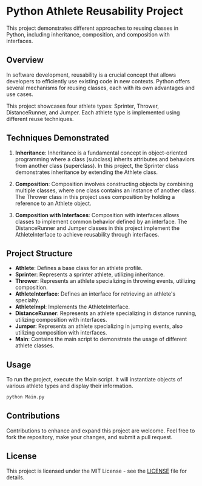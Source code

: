 # Python Athlete Reusability Project

This project demonstrates different approaches to reusing classes in Python, including inheritance, composition, and
composition with interfaces.

## Overview

In software development, reusability is a crucial concept that allows developers to efficiently use existing code in new
contexts. Python offers several mechanisms for reusing classes, each with its own advantages and use cases.

This project showcases four athlete types: Sprinter, Thrower, DistanceRunner, and Jumper. Each athlete type is
implemented using different reuse techniques.

## Techniques Demonstrated

1. **Inheritance**:
   Inheritance is a fundamental concept in object-oriented programming where a class (subclass) inherits attributes and
   behaviors from another class (superclass). In this project, the Sprinter class demonstrates inheritance by extending
   the Athlete class.

2. **Composition**:
   Composition involves constructing objects by combining multiple classes, where one class contains an instance of
   another class. The Thrower class in this project uses composition by holding a reference to an Athlete object.

3. **Composition with Interfaces**:
   Composition with interfaces allows classes to implement common behavior defined by an interface. The DistanceRunner
   and Jumper classes in this project implement the AthleteInterface to achieve reusability through interfaces.

## Project Structure

- **Athlete**: Defines a base class for an athlete profile.
- **Sprinter**: Represents a sprinter athlete, utilizing inheritance.
- **Thrower**: Represents an athlete specializing in throwing events, utilizing composition.
- **AthleteInterface**: Defines an interface for retrieving an athlete's specialty.
- **AthleteImpl**: Implements the AthleteInterface.
- **DistanceRunner**: Represents an athlete specializing in distance running, utilizing composition with interfaces.
- **Jumper**: Represents an athlete specializing in jumping events, also utilizing composition with interfaces.
- **Main**: Contains the main script to demonstrate the usage of different athlete classes.

## Usage

To run the project, execute the Main script. It will instantiate objects of various athlete types and display their
information.

```bash
python Main.py
```

## Contributions

Contributions to enhance and expand this project are welcome. Feel free to fork the repository, make your changes, and
submit a pull request.

## License

This project is licensed under the MIT License - see the [LICENSE](LICENSE) file for details.